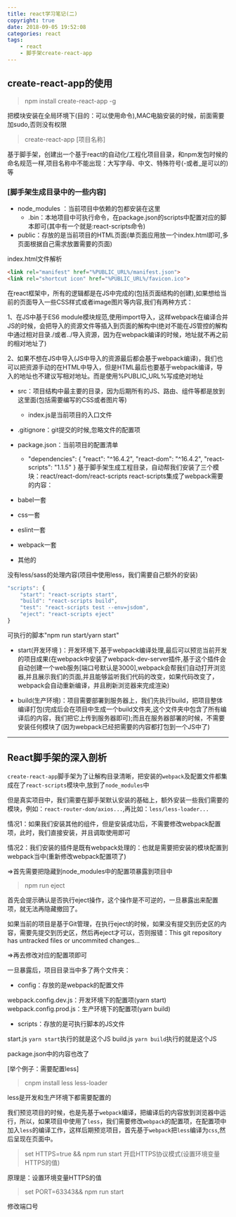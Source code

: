 ```yaml
---
title: react学习笔记(二)
copyright: true
date: 2018-09-05 19:52:08
categories: react
tags:
    - react
    - 脚手架create-react-app
---
```


## create-react-app的使用

> npm install create-react-app -g

把模块安装在全局环境下(目的：可以使用命令),MAC电脑安装的时候，前面需要加sudo,否则没有权限

> create-react-app [项目名称]

基于脚手架，创建出一个基于react的自动化/工程化项目目录，和npm发包时候的命名规范一样,项目名称中不能出现：大写字母、中文、特殊符号(-或者_是可以的)等

### [脚手架生成目录中的一些内容]

- node_modules ：当前项目中依赖的包都安装在这里
   - .bin：本地项目中可执行命令，在package.json的scripts中配置对应的脚本即可(其中有一个就是:react-scripts命令)
- public：存放的是当前项目的HTML页面(单页面应用放一个index.html即可,多页面根据自己需求放置需要的页面) 

index.html文件解析

```html
<link rel="manifest" href="%PUBLIC_URL%/manifest.json">
<link rel="shortcut icon" href="%PUBLIC_URL%/favicon.ico">
```

在react框架中，所有的逻辑都是在JS中完成的(包括页面结构的创建),如果想给当前的页面导入一些CSS样式或者image图片等内容,我们有两种方式：

1、在JS中基于ES6 module模块规范,使用import导入，这样webpack在编译合并JS的时候，会把导入的资源文件等插入到页面的解构中(绝对不能在JS管控的解构中通过相对目录./或者../导入资源，因为在webpack编译的时候，地址就不再之前的相对地址了)

2、如果不想在JS中导入(JS中导入的资源最后都会基于webpack编译)，我们也可以把资源手动的在HTML中导入，但是HTML最后也要基于webpack编译，导入的地址也不建议写相对地址。而是使用%PUBLIC_URL%写成绝对地址

- src：项目结构中最主要的目录，因为后期所有的JS、路由、组件等都是放到这里面(包括需要编写的CSS或者图片等)
  - index.js是当前项目的入口文件
- .gitignore：git提交的时候,忽略文件的配置项
- package.json：当前项目的配置清单
  - "dependencies": {
    "react": "^16.4.2",
    "react-dom": "^16.4.2",
    "react-scripts": "1.1.5"
    } 
基于脚手架生成工程目录，自动帮我们安装了三个模块：react/react-dom/react-scripts
react-scripts集成了webpack需要的内容：

- babel一套
- css一套
- eslint一套
- webpack一套
- 其他的

没有less/sass的处理内容(项目中使用less，我们需要自己额外的安装)

```javascript
"scripts": {
    "start": "react-scripts start",
    "build": "react-scripts build",
    "test": "react-scripts test --env=jsdom",
    "eject": "react-scripts eject"
}
```

可执行的脚本"npm run start/yarn start"

- start(开发环境 )：开发环境下,基于webpack编译处理,最后可以预览当前开发的项目成果(在webpack中安装了webpack-dev-server插件,基于这个插件会自动创建一个web服务[端口号默认是3000],webpack会帮我们自动打开浏览器,并且展示我们的页面,并且能够监听我们代码的改变，如果代码改变了，webpack会自动重新编译，并且刷新浏览器来完成渲染)

- build(生产环境)：项目需要部署到服务器上，我们先执行build，把项目整体编译打包(完成后会在项目中生成一个build文件夹,这个文件夹中包含了所有编译后的内容，我们把它上传到服务器即可);而且在服务器部署的时候，不需要安装任何模块了(因为webpack已经把需要的内容都打包到一个JS中了)

----------
## React脚手架的深入剖析
`create-react-app`脚手架为了让解构目录清晰，把安装的`webpack`及配置文件都集成在了`react-scripts`模块中,放到了`node_modules`中

但是真实项目中，我们需要在脚手架默认安装的基础上，额外安装一些我们需要的模块，例如：`react-router-dom/axios...`,再比如：`less/less-loader...`

情况1：如果我们安装其他的组件，但是安装成功后，不需要修改webpack配置项，此时，我们直接安装，并且调取使用即可

情况2：我们安装的插件是既有webpack处理的：也就是需要把安装的模块配置到webpack当中(重新修改webpack配置项了)

=>首先需要把隐藏到node_modules中的配置项暴露到项目中

> npm run eject

首先会提示确认是否执行eject操作，这个操作是不可逆的，一旦暴露出来配置项，就无法再隐藏撤回了。

如果当前的项目是基于Git管理，在执行eject的时候，如果没有提交到历史区的内容，需要先提交到历史区，然后再eject才可以，否则报错：This git repository has untracked files or uncommited changes...

=>再去修改对应的配置项即可

一旦暴露后，项目目录当中多了两个文件夹：

- config：存放的是webpack的配置文件

webpack.config.dev.js：开发环境下的配置项(yarn start)
webpack.config.prod.js：生产环境下的配置项(yarn build)

- scripts：存放的是可执行脚本的JS文件

start.js  `yarn start`执行的就是这个JS
build.js  `yarn build`执行的就是这个JS

package.json中的内容也改了

[举个例子：需要配置less]

> cnpm install less less-loader

less是开发和生产环境下都需要配置的

我们预览项目的时候，也是先基于`webpack`编译，把编译后的内容放到浏览器中运行，所以，如果项目中使用了`less`，我们需要修改`webpack`的配置项，在配置项中 加入`less`的编译工作，这样后期预览项目，首先基于`webpack`把`less`编译为`css`,然后呈现在页面中。

> set HTTPS=true && npm run start 开启HTTPS协议模式(设置环境变量HTTPS的值)

原理是：设置环境变量HTTPS的值

> set PORT=63343&& npm run start

修改端口号














